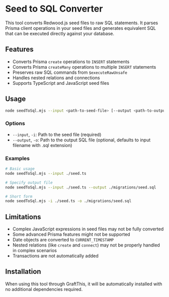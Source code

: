 # Seed to SQL Converter

This tool converts Redwood.js seed files to raw SQL statements. It parses Prisma client operations in your seed files and generates equivalent SQL that can be executed directly against your database.

## Features

- Converts Prisma `create` operations to `INSERT` statements
- Converts Prisma `createMany` operations to multiple `INSERT` statements
- Preserves raw SQL commands from `$executeRawUnsafe`
- Handles nested relations and connections
- Supports TypeScript and JavaScript seed files

## Usage

```bash
node seedToSql.mjs --input <path-to-seed-file> [--output <path-to-output-sql>]
```

### Options

- `--input`, `-i`: Path to the seed file (required)
- `--output`, `-o`: Path to the output SQL file (optional, defaults to input filename with .sql extension)

### Examples

```bash
# Basic usage
node seedToSql.mjs --input ./seed.ts

# Specify output file
node seedToSql.mjs --input ./seed.ts --output ./migrations/seed.sql

# Short form
node seedToSql.mjs -i ./seed.ts -o ./migrations/seed.sql
```

## Limitations

- Complex JavaScript expressions in seed files may not be fully converted
- Some advanced Prisma features might not be supported
- Date objects are converted to `CURRENT_TIMESTAMP`
- Nested relations (like `create` and `connect`) may not be properly handled in complex scenarios
- Transactions are not automatically added

## Installation

When using this tool through GraftThis, it will be automatically installed with no additional dependencies required.
